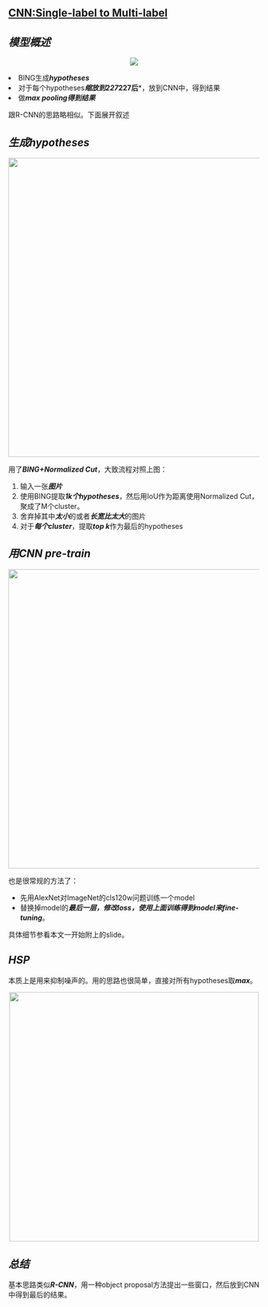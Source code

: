 ## [CNN:Single-label to Multi-label](http://arxiv.org/pdf/1406.5726v3.pdf)

## ***模型概述***

<p align="center"><img src="http://i.imgur.com/r0S6RRV.png


***三步走***：

1. BING生成***hypotheses***
2. 对于每个hypotheses***缩放到227*227后***，放到CNN中，得到结果
3. 做***max pooling得到结果***

跟R-CNN的思路略相似。下面展开叙述

## ***生成hypotheses***

<p align="center"><img src="http://i.imgur.com/quHHXjP.png" width="600" ></p>

用了***BING+Normalized Cut***，大致流程对照上图：

1. 输入一张***图片***
2. 使用BING提取***1k个hypotheses***，然后用IoU作为距离使用Normalized Cut，聚成了M个cluster。
3. 舍弃掉其中***太小***的或者***长宽比太大***的图片
4. 对于***每个cluster***，提取***top k***作为最后的hypotheses

## ***用CNN pre-train***

<p align="center"><img src="http://i.imgur.com/acriauN.png" width="600" ></p>

也是很常规的方法了：

- 先用AlexNet对ImageNet的cls120w问题训练一个model
- 替换掉model的***最后一层，修改loss，使用上面训练得到model来fine-tuning***。

具体细节参看本文一开始附上的slide。

## ***HSP***

本质上是用来抑制噪声的。用的思路也很简单，直接对所有hypotheses取***max***。

<p align="center"><img src="http://i.imgur.com/5xS6nDz.png" width="500" ></p>

## ***总结***

基本思路类似***R-CNN***，用一种object proposal方法提出一些窗口，然后放到CNN中得到最后的结果。
